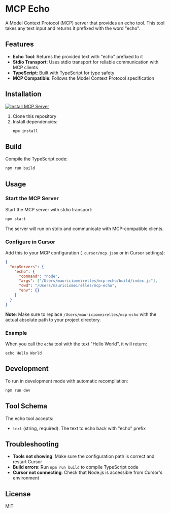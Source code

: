 # MCP Echo

A Model Context Protocol (MCP) server that provides an echo tool. This tool takes any text input and returns it prefixed with the word "echo".

## Features

- **Echo Tool**: Returns the provided text with "echo" prefixed to it
- **Stdio Transport**: Uses stdio transport for reliable communication with MCP clients
- **TypeScript**: Built with TypeScript for type safety
- **MCP Compatible**: Follows the Model Context Protocol specification

## Installation

[![Install MCP Server](https://cursor.com/deeplink/mcp-install-dark.svg)](https://cursor.com/install-mcp?name=echo&config=eyJjb21tYW5kIjoibm9kZSAvVXNlcnMvbWF1cmljaW9tZWlyZWxsZXMvbWNwLWVjaG8vYnVpbGQvaW5kZXguanMiLCJjd2QiOiIvVXNlcnMvbWF1cmljaW9tZWlyZWxsZXMvbWNwLWVjaG8iLCJlbnYiOnt9fQ%3D%3D)

1. Clone this repository
2. Install dependencies:
   ```bash
   npm install
   ```

## Build

Compile the TypeScript code:
```bash
npm run build
```

## Usage

### Start the MCP Server

Start the MCP server with stdio transport:
```bash
npm start
```

The server will run on stdio and communicate with MCP-compatible clients.

### Configure in Cursor

Add this to your MCP configuration (`.cursor/mcp.json` or in Cursor settings):
```json
{
  "mcpServers": {
    "echo": {
      "command": "node",
      "args": ["/Users/mauriciomeirelles/mcp-echo/build/index.js"],
      "cwd": "/Users/mauriciomeirelles/mcp-echo",
      "env": {}
    }
  }
}
```

**Note**: Make sure to replace `/Users/mauriciomeirelles/mcp-echo` with the actual absolute path to your project directory.

### Example

When you call the `echo` tool with the text "Hello World", it will return:
```
echo Hello World
```

## Development

To run in development mode with automatic recompilation:
```bash
npm run dev
```

## Tool Schema

The echo tool accepts:
- `text` (string, required): The text to echo back with "echo" prefix

## Troubleshooting

- **Tools not showing**: Make sure the configuration path is correct and restart Cursor
- **Build errors**: Run `npm run build` to compile TypeScript code
- **Cursor not connecting**: Check that Node.js is accessible from Cursor's environment

## License

MIT 